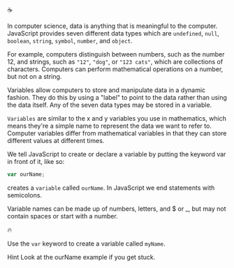 :coffee:

In computer science, data is anything that is meaningful to the computer. JavaScript provides seven different data types which are `undefined`, `null`, `boolean`, `string`, `symbol`, `number`, and `object`.

For example, computers distinguish between numbers, such as the number 12, and strings, such as `"12"`, `"dog"`, or `"123 cats"`, which are collections of characters. Computers can perform mathematical operations on a number, but not on a string.

Variables allow computers to store and manipulate data in a dynamic fashion. They do this by using a "label" to point to the data rather than using the data itself. Any of the seven data types may be stored in a variable.

`Variables` are similar to the x and y variables you use in mathematics, which means they're a simple name to represent the data we want to refer to. Computer variables differ from mathematical variables in that they can store different values at different times.

We tell JavaScript to create or declare a variable by putting the keyword var in front of it, like so:

```javascript
var ourName;
```

creates a `variable` called `ourName`. In JavaScript we end statements with semicolons.

Variable names can be made up of numbers, letters, and \$ or \_, but may not contain spaces or start with a number.

:fire:

Use the `var` keyword to create a variable called `myName`.

Hint
Look at the ourName example if you get stuck.
